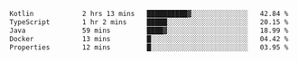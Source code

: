 <!-- <img align='right' src="https://github-readme-stats-eight-rose-90.vercel.app
/api?username=JesusJimenezG&show_icons=true&theme=radical">

### Hi there 👋 My name is Jesús.
- I'm a Computer Engineering student.
- I'm currently working as a Full stack Web developer and native Android Developer.

- Proghead.
- Inlärning svenska
- I also like to translate music on my YouTube channel. [![YouTube Views](https://img.shields.io/youtube/channel/views/UCWnlcC4_sV9Imcy9ysQpxHA?style=social)](https://www.youtube.com/channel/UCWnlcC4_sV9Imcy9ysQpxHA) -->
<!-- ![banner](https://github.com/JesusJimenezG/JesusJimenezG/blob/main/1.png) -->

<!--START_SECTION:waka-->

```txt
Kotlin            2 hrs 13 mins   ██████████▓░░░░░░░░░░░░░░   42.84 %
TypeScript        1 hr 2 mins     █████░░░░░░░░░░░░░░░░░░░░   20.15 %
Java              59 mins         ████▓░░░░░░░░░░░░░░░░░░░░   18.99 %
Docker            13 mins         █░░░░░░░░░░░░░░░░░░░░░░░░   04.42 %
Properties        12 mins         █░░░░░░░░░░░░░░░░░░░░░░░░   03.95 %
```

<!--END_SECTION:waka-->

<!--
**JesusJimenezG/JesusJimenezG** is a ✨ _special_ ✨ repository because its `README.md` (this file) appears on your GitHub profile.

Here are some ideas to get you started:

- 🔭 I’m currently working on ...
- 🌱 I’m currently learning ...
- 👯 I’m looking to collaborate on ...
- 🤔 I’m looking for help with ...
- 💬 Ask me about ...
- 📫 How to reach me: ...
- 😄 Pronouns: ...
- ⚡ Fun fact: ...
-->
